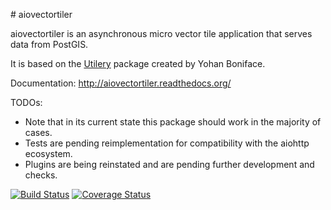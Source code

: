 # aiovectortiler

aiovectortiler is an asynchronous micro vector tile application that serves data from PostGIS.

It is based on the [Utilery](https://github.com/tilery/aiovectortiler) package created by Yohan Boniface.

Documentation: http://aiovectortiler.readthedocs.org/

TODOs:
- Note that in its current state this package should work in the majority of cases.
- Tests are pending reimplementation for compatibility with the aiohttp ecosystem.
- Plugins are being reinstated and are pending further development and checks.

[![Build Status](https://travis-ci.org/shongololo/aiovectortiler.svg)](https://travis-ci.org/shongololo/aiovectortiler)
[![Coverage Status](https://coveralls.io/repos/github/shongololo/aiovectortiler/badge.svg?branch=master)](https://coveralls.io/github/shongololo/aiovectortiler?branch=master)